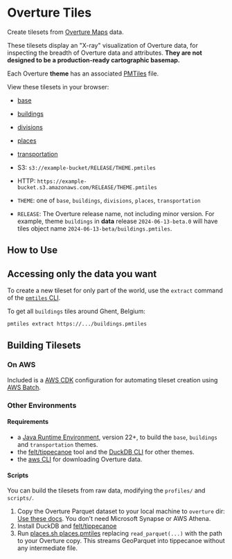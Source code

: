 # Overture Tiles

Create tilesets from [Overture Maps](http://overturemaps.org) data.

These tilesets display an "X-ray" visualization of Overture data, for inspecting the breadth of Overture data and attributes. **They are not designed to be a production-ready cartographic basemap.**

Each Overture **theme** has an associated [PMTiles](https://github.com/protomaps/PMTiles) file.

View these tilesets in your browser:
* [base](https://pmtiles.io/?url=https%3A%2F%2Fhellocdkstack-overturetilesbucket6f38c611-6zusoghoh4au.s3.us-west-2.amazonaws.com%2F2024-06-13-beta%2Fbase.pmtiles)
* [buildings](https://pmtiles.io/?url=https%3A%2F%2Fhellocdkstack-overturetilesbucket6f38c611-6zusoghoh4au.s3.us-west-2.amazonaws.com%2F2024-06-13-beta%2Fbuildings.pmtiles)
* [divisions](https://pmtiles.io/?url=https%3A%2F%2Fhellocdkstack-overturetilesbucket6f38c611-6zusoghoh4au.s3.us-west-2.amazonaws.com%2F2024-06-13-beta%2Fdivisions.pmtiles)
* [places](https://pmtiles.io/?url=https%3A%2F%2Fhellocdkstack-overturetilesbucket6f38c611-6zusoghoh4au.s3.us-west-2.amazonaws.com%2F2024-06-13-beta%2Fplaces.pmtiles)
* [transportation](https://pmtiles.io/?url=https%3A%2F%2Fhellocdkstack-overturetilesbucket6f38c611-6zusoghoh4au.s3.us-west-2.amazonaws.com%2F2024-06-13-beta%2Ftransportation.pmtiles)

* S3: `s3://example-bucket/RELEASE/THEME.pmtiles`
* HTTP: `https://example-bucket.s3.amazonaws.com/RELEASE/THEME.pmtiles`

* `THEME`: one of `base`, `buildings`, `divisions`, `places`, `transportation`
* `RELEASE`: The Overture release name, not including minor version. For example, theme `buildings`  in **data** release `2024-06-13-beta.0` will have tiles object name `2024-06-13-beta/buildings.pmtiles`.

## How to Use

## Accessing only the data you want

To create a new tileset for only part of the world, use the `extract` command of the [`pmtiles` CLI](https://github.com/protomaps/go-pmtiles).

To get all `buildings` tiles around Ghent, Belgium:

`pmtiles extract https://.../buildings.pmtiles`

## Building Tilesets

### On AWS

Included is a [AWS CDK](https://docs.aws.amazon.com/cdk/v2/guide/getting_started.html) configuration for automating tileset creation using [AWS Batch](https://docs.aws.amazon.com/batch/latest/userguide/Batch_GetStarted.html).

### Other Environments

#### Requirements

* a [Java Runtime Environment](), version 22+, to build the `base`, `buildings` and `transportation` themes.
* the [felt/tippecanoe](https://github.com/felt/tippecanoe?tab=readme-ov-file#installation) tool and the [DuckDB CLI](https://duckdb.org/docs/installation/) for other themes.
* the [aws CLI](https://docs.aws.amazon.com/cli/latest/userguide/getting-started-install.html) for downloading Overture data.

#### Scripts

You can build the tilesets from raw data, modifying the `profiles/` and `scripts/`.

1. Copy the Overture Parquet dataset to your local machine to `overture` dir:
  [Use these docs](https://github.com/OvertureMaps/data/blob/main/README.md#how-to-access-overture-maps-data). You don't need Microsoft Synapse or AWS Athena.
2. Install DuckDB and [felt/tippecanoe](https://github.com/felt/tippecanoe)
3. Run [places.sh places.pmtiles](scripts/2024-05-16-beta.0/places.sh) replacing `read_parquet(...)` with the path to your Overture copy. This streams GeoParquet into tippecanoe without any intermediate file.

